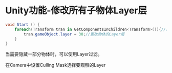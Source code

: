 # Unity功能-修改所有子物体Layer层

```c#
void Start () {
    foreach(Transform tran in GetComponentsInChildren<Transform>()){//遍历当前物体及其所有子物体
        tran.gameObject.layer = 30;//更改物体的Layer层
    }
}
```

当需要隐藏一部分物体时，可以使用Layer过滤。

在Camera中设置Culling Mask选择要观察的Layer
